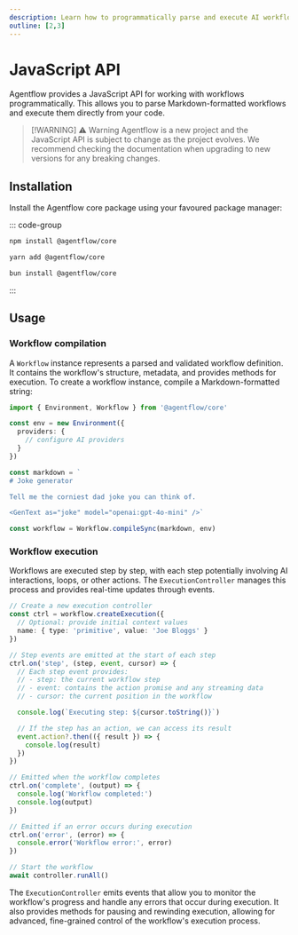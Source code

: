 ```yaml
---
description: Learn how to programmatically parse and execute AI workflows using Agentflow's JavaScript API, with step-by-step control and real-time event monitoring.
outline: [2,3]
---
```


# JavaScript API

Agentflow provides a JavaScript API for working with workflows programmatically. This allows you to parse Markdown-formatted workflows and execute them directly from your code.

> [!WARNING] ⚠️ Warning
> Agentflow is a new project and the JavaScript API is subject to change as the project evolves. We recommend checking the documentation when upgrading to new versions for any breaking changes.

## Installation

Install the Agentflow core package using your favoured package manager:

::: code-group
```sh [npm]
npm install @agentflow/core
```
```sh [yarn]
yarn add @agentflow/core
```
```sh [bun]
bun install @agentflow/core
```
:::

## Usage

### Workflow compilation

A `Workflow` instance represents a parsed and validated workflow definition. It contains the workflow's structure, metadata, and provides methods for execution. To create a workflow instance, compile a Markdown-formatted string:

```ts
import { Environment, Workflow } from '@agentflow/core'

const env = new Environment({
  providers: {
    // configure AI providers
  }
})

const markdown = `
# Joke generator

Tell me the corniest dad joke you can think of.

<GenText as="joke" model="openai:gpt-4o-mini" />`

const workflow = Workflow.compileSync(markdown, env)
```

### Workflow execution

Workflows are executed step by step, with each step potentially involving AI interactions, loops, or other actions. The `ExecutionController` manages this process and provides real-time updates through events.

```ts
// Create a new execution controller
const ctrl = workflow.createExecution({
  // Optional: provide initial context values
  name: { type: 'primitive', value: 'Joe Bloggs' }
})

// Step events are emitted at the start of each step
ctrl.on('step', (step, event, cursor) => {
  // Each step event provides:
  // - step: the current workflow step
  // - event: contains the action promise and any streaming data
  // - cursor: the current position in the workflow

  console.log(`Executing step: ${cursor.toString()}`)

  // If the step has an action, we can access its result
  event.action?.then(({ result }) => {
    console.log(result)
  })
})

// Emitted when the workflow completes
ctrl.on('complete', (output) => {
  console.log('Workflow completed:')
  console.log(output)
})

// Emitted if an error occurs during execution
ctrl.on('error', (error) => {
  console.error('Workflow error:', error)
})

// Start the workflow
await controller.runAll()
```

The `ExecutionController` emits events that allow you to monitor the workflow's progress and handle any errors that occur during execution. It also provides methods for pausing and rewinding execution, allowing for advanced, fine-grained control of the workflow's execution process.

